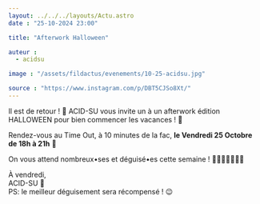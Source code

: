 ```yaml
---
layout: ../../../layouts/Actu.astro
date : "25-10-2024 23:00"

title: "Afterwork Halloween"

auteur :
  - acidsu

image : "/assets/fildactus/evenements/10-25-acidsu.jpg"

source : "https://www.instagram.com/p/DBT5CJSo8Xt/"
---
```


Il est de retour ! 🎉 ACID-SU vous invite un à un afterwork édition HALLOWEEN pour bien commencer les vacances ! 🎃

Rendez-vous au Time Out, à 10 minutes de la fac, __le Vendredi 25 Octobre de 18h à 21h__ 🍻

On vous attend nombreux•ses et déguisé•es cette semaine ! 🧛🏼🧝🏾‍♂️🧟‍♀️

À vendredi,  
ACID-SU 🧪  
PS: le meilleur déguisement sera récompensé ! 😉